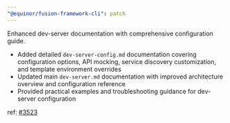 ```yaml
---
"@equinor/fusion-framework-cli": patch
---
```


Enhanced dev-server documentation with comprehensive configuration guide.

- Added detailed `dev-server-config.md` documentation covering configuration options, API mocking, service discovery customization, and template environment overrides
- Updated main `dev-server.md` documentation with improved architecture overview and configuration reference
- Provided practical examples and troubleshooting guidance for dev-server configuration

ref: [#3523](https://github.com/equinor/fusion-framework/issues/3523)
